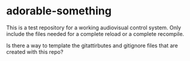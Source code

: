 # adorable-something
This is a test repository for a working audiovisual control system.
Only include the files needed for a complete reload or a complete recompile.

Is there a way to template the gitattirbutes and gitignore files that
are created with this repo?
